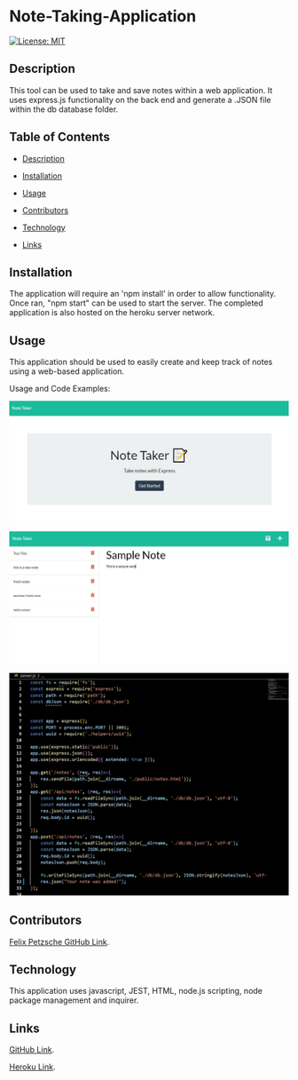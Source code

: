 # Note-Taking-Application

[![License: MIT](https://img.shields.io/badge/License-MIT-blue.svg)](https://opensource.org/licenses/MIT)

## Description

This tool can be used to take and save notes within a web application. It uses express.js functionality on the back end and generate a .JSON file within the db database folder.

## Table of Contents

- [Description](#description)

- [Installation](#installation)

- [Usage](#usage)

- [Contributors](#contributors)

- [Technology](#technology)

- [Links](#links)


## Installation

The application will require an 'npm install' in order to allow functionality. Once ran, "npm start" can be used to start the server. The completed application is also hosted on the heroku server network.  

## Usage

This application should be used to easily create and keep track of notes using a web-based application. 

Usage and Code Examples:

![img](./assets/start_screen.JPG)

![img](./assets/sample_note.JPG)

![img](./assets/code_snippet.JPG)


## Contributors

[Felix Petzsche GitHub Link](https://github.com/felix1805).


## Technology

This application uses javascript, JEST, HTML, node.js scripting, node package management and inquirer. 

## Links

[GitHub Link](https://felix1805.github.io/Note-Taking-Application/).

[Heroku Link](https://sheltered-sands-52656.herokuapp.com/).